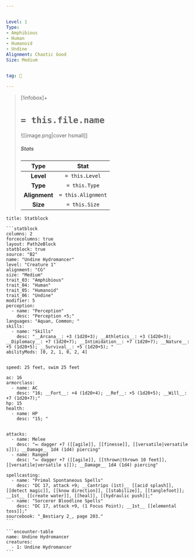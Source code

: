 ```yaml
---


Level: 1
Type:
- Amphibious
- Human
- Humanoid
- Undine
Alignment: Chaotic Good
Size: Medium


tag: 👹

---
```


> [!infobox]+
> #  `= this.file.name`
> ![[image.png|cover hsmall]]
> ##### Stats
> Type | Stat |
> :---:|:---:|
> **Level** | `= this.Level` |
> **Type** | `= this.Type` |
> **Alignment** | `= this.Alignment` |
> **Size** | `= this.Size` |



````ad-info
title: Statblock

```statblock
columns: 2
forcecolumns: true
layout: Path2eBlock
statblock: true
source: "B2"
name: "Undine Hydromancer"
level: "Creature 1"
alignment: "CG"
size: "Medium"
trait_03: "Amphibious"
trait_04: "Human"
trait_05: "Humanoid"
trait_06: "Undine"
modifier: 5
perception:
  - name: "Perception"
    desc: "Perception +5;"
languages: "Aquan, Common; "
skills:
  - name: "Skills"
    desc: "__Arcana__: +3 (1d20+3); __Athletics__: +3 (1d20+3); __Diplomacy__: +7 (1d20+7); __Intimidation__: +7 (1d20+7); __Nature__: +5 (1d20+5); __Survival__: +5 (1d20+5); "
abilityMods: [0, 2, 1, 0, 2, 4]


speed: 25 feet, swim 25 feet

ac: 16
armorclass:
  - name: AC
    desc: "16; __Fort__: +4 (1d20+4); __Ref__: +5 (1d20+5); __Will__: +7 (1d20+7);"
hp: 15
health:
  - name: HP
    desc: "15; "


attacks:
  - name: Melee
    desc: "⬻ dagger +7 ([[agile]], [[finesse]], [[versatile|versatile s]]); __Damage__ 1d4 (1d4) piercing"
  - name: Ranged
    desc: "⬻ dagger +7 ([[agile]], [[thrown|thrown 10 feet]], [[versatile|versatile s]]); __Damage__ 1d4 (1d4) piercing"

spellcasting:
  - name: "Primal Spontaneous Spells"
    desc: "DC 17, attack +9; __Cantrips (1st)__ [[acid splash]], [[detect magic]], [[know direction]], [[stabilize]], [[tanglefoot]]; __1st__ [[create water]], [[heal]], [[hydraulic push]];"
  - name: "Sorcerer Bloodline Spells"
    desc: "DC 17, attack +9, (1 Focus Point); __1st__ [[elemental toss]];"
sourcebook: "_Bestiary 2_, page 203."
```

```encounter-table
name: Undine Hydromancer
creatures:
  - 1: Undine Hydromancer
```

````


